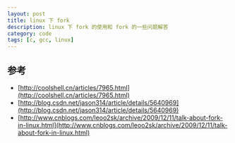 ```yaml
---
layout: post
title: linux 下 fork
description: linux 下 fork 的使用和 fork 的一些问题解答
category: code
tags: [c, gcc, linux]
---
```





## 参考
- [http://coolshell.cn/articles/7965.html](http://coolshell.cn/articles/7965.html)
- [http://blog.csdn.net/jason314/article/details/5640969](http://blog.csdn.net/jason314/article/details/5640969)
- [http://www.cnblogs.com/leoo2sk/archive/2009/12/11/talk-about-fork-in-linux.html](http://www.cnblogs.com/leoo2sk/archive/2009/12/11/talk-about-fork-in-linux.html)


[-10]:    http://hushi55.github.io/  "-10"
